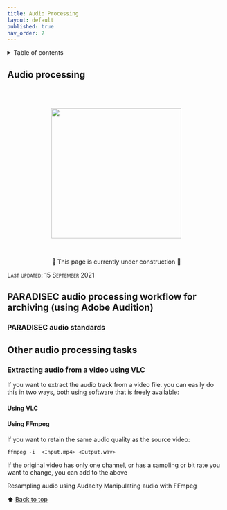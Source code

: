 ```yaml
---
title: Audio Processing
layout: default
published: true
nav_order: 7
---
```


<details closed markdown="block">
  <summary>
    Table of contents
  </summary>
  {: .text-delta }
1. TOC
{:toc}
</details>

<style>
H5{color:White !important;}
</style>

<style>
H6{color:White !important;}
</style>

## Audio processing
<br>

<br>
<p align="center">
  <img width="300" src="images/Revox_front.gif">
</p>
<br>
<p align="center">
🚧 This page is currently under construction 🚧
</p>

<span style="font-variant:small-caps;">Last updated: 15 September 2021</span>

## PARADISEC audio processing workflow for archiving (using Adobe Audition)

### PARADISEC audio standards

## Other audio processing tasks

### Extracting audio from a video using VLC
If you want to extract the audio track from a video file. you can easily do this in two ways, both using software that is freely available:

#### Using VLC

#### Using FFmpeg
If you want to retain the same audio quality as the source video:
```
ffmpeg -i  <Input.mp4> <Output.wav>
```
If the original video has only one channel, or has a sampling or bit rate you want to change, you can add to the above

Resampling audio using Audacity	Manipulating audio with FFmpeg

⬆️ [Back to top](#)